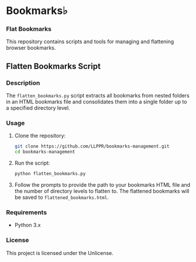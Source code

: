 # Bookmarks♭

### Flat Bookmarks
This repository contains scripts and tools for managing and flattening browser bookmarks.

## Flatten Bookmarks Script

### Description
The `flatten_bookmarks.py` script extracts all bookmarks from nested folders in an HTML bookmarks file and consolidates them into a single folder up to a specified directory level.

### Usage

1. Clone the repository:
   ```sh
   git clone https://github.com/LLPPR/bookmarks-management.git
   cd bookmarks-management
   ```

2. Run the script:
   ```sh
   python flatten_bookmarks.py
   ```

3. Follow the prompts to provide the path to your bookmarks HTML file and the number of directory levels to flatten to. The flattened bookmarks will be saved to `flattened_bookmarks.html`.

### Requirements
- Python 3.x

### License
This project is licensed under the Unlicense.
